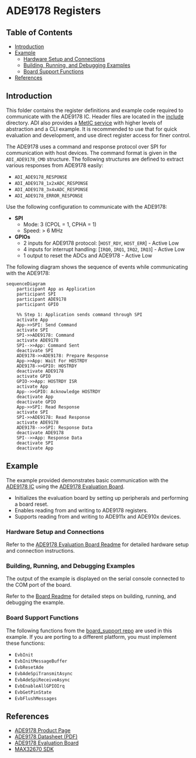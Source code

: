 ﻿# ADE9178 Registers

## Table of Contents

- [Introduction](#introduction)
- [Example](#example)
  - [Hardware Setup and Connections](#hardware-setup-and-connections)
  - [Building, Running, and Debugging Examples](#building-running-and-debugging-examples)
  - [Board Support Functions](#board-support-functions)
- [References](#references)

## Introduction

This folder contains the register definitions and example code required to communicate with the ADE9178 IC. Header files are located in the [include](include) directory. ADI also provides a [MetIC service](https://github.com/analogdevicesinc/energy-ade9178-example.git) with higher levels of abstraction and a CLI example. It is recommended to use that for quick evaluation and development, and use direct register access for finer control.

The ADE9178 uses a command and response protocol over SPI for communication with host devices. The command format is given in the `ADI_ADE9178_CMD` structure. The following structures are defined to extract various responses from ADE9178 easily:

- `ADI_ADE9178_RESPONSE`
- `ADI_ADE9178_1x2xADC_RESPONSE`
- `ADI_ADE9178_3x4xADC_RESPONSE`
- `ADI_ADE9178_ERROR_RESPONSE`

Use the following configuration to communicate with the ADE9178:

- **SPI**
  - Mode: 3 (CPOL = 1, CPHA = 1)
  - Speed: > 6 MHz
- **GPIOs**
  - 2 inputs for ADE9178 protocol: [`HOST_RDY`, `HOST_ERR`] - Active Low
  - 4 inputs for interrupt handling: [`IRQ0`, `IRQ1`, `IRQ2`, `IRQ3`] - Active Low
  - 1 output to reset the ADCs and ADE9178 - Active Low

The following diagram shows the sequence of events while communicating with the ADE9178:

```mermaid
sequenceDiagram
    participant App as Application
    participant SPI
    participant ADE9178
    participant GPIO

    %% Step 1: Application sends command through SPI
    activate App
    App->>SPI: Send Command
    activate SPI
    SPI->>ADE9178: Command
    activate ADE9178
    SPI-->>App: Command Sent
    deactivate SPI
    ADE9178->>ADE9178: Prepare Response
    App->>App: Wait For HOSTRDY
    ADE9178->>GPIO: HOSTRDY
    deactivate ADE9178
    activate GPIO
    GPIO->>App: HOSTRDY ISR
    activate App
    App-->>GPIO: Acknowledge HOSTRDY
    deactivate App
    deactivate GPIO
    App->>SPI: Read Response
    activate SPI
    SPI->>ADE9178: Read Response
    activate ADE9178
    ADE9178-->>SPI: Response Data
    deactivate ADE9178
    SPI-->>App: Response Data
    deactivate SPI
    deactivate App
```

## Example

The example provided demonstrates basic communication with the [ADE9178 IC](https://www.analog.com/en/products/ade9178.html) using the [ADE9178 Evaluation Board](https://www.analog.com/en/resources/evaluation-hardware-and-software/evaluation-boards-kits/eval-ade9178.html).

- Initializes the evaluation board by setting up peripherals and performing a board reset.
- Enables reading from and writing to ADE9178 registers.
- Supports reading from and writing to ADE911x and ADE910x devices.

### Hardware Setup and Connections

Refer to the [ADE9178 Evaluation Board Readme](https://www.analog.com/en/resources/evaluation-hardware-and-software/evaluation-boards-kits/eval-ade9178.html) for detailed hardware setup and connection instructions.

### Building, Running, and Debugging Examples

The output of the example is displayed on the serial console connected to the COM port of the board.

Refer to the [Board Readme](https://github.com/analogdevicesinc/energy-board-support/blob/main/max/eval_ade9178/README.md) for detailed steps on building, running, and debugging the example.

### Board Support Functions

The following functions from the [board_support repo](https://github.com/analogdevicesinc/energy-board-support/tree/main/generic/include) are used in this example. If you are porting to a different platform, you must implement these functions:

- `EvbInit`
- `EvbInitMessageBuffer`
- `EvbResetAde`
- `EvbAdeSpiTransmitAsync`
- `EvbAdeSpiReceiveAsync`
- `EvbEnableAllGPIOIrq`
- `EvbGetPinState`
- `EvbFlushMessages`

## References

- [ADE9178 Product Page](https://www.analog.com/en/products/ade9178.html)
- [ADE9178 Datasheet (PDF)](https://www.analog.com/media/en/technical-documentation/data-sheets/ade9178.pdf)
- [ADE9178 Evaluation Board](https://www.analog.com/en/resources/evaluation-hardware-and-software/evaluation-boards-kits/eval-ade9178.html)
- [MAX32670 SDK](https://github.com/analogdevicesinc/msdk/tree/v2024_10)